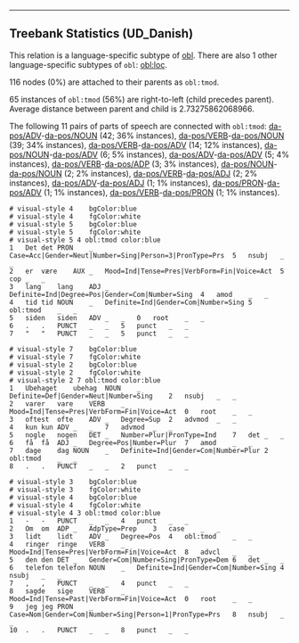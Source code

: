 

--------------------------------------------------------------------------------

## Treebank Statistics (UD_Danish)

This relation is a language-specific subtype of [obl]().
There are also 1 other language-specific subtypes of `obl`: [obl:loc]().

116 nodes (0%) are attached to their parents as `obl:tmod`.

65 instances of `obl:tmod` (56%) are right-to-left (child precedes parent).
Average distance between parent and child is 2.73275862068966.

The following 11 pairs of parts of speech are connected with `obl:tmod`: [da-pos/ADV]()-[da-pos/NOUN]() (42; 36% instances), [da-pos/VERB]()-[da-pos/NOUN]() (39; 34% instances), [da-pos/VERB]()-[da-pos/ADV]() (14; 12% instances), [da-pos/NOUN]()-[da-pos/ADV]() (6; 5% instances), [da-pos/ADV]()-[da-pos/ADV]() (5; 4% instances), [da-pos/VERB]()-[da-pos/ADP]() (3; 3% instances), [da-pos/NOUN]()-[da-pos/NOUN]() (2; 2% instances), [da-pos/VERB]()-[da-pos/ADJ]() (2; 2% instances), [da-pos/ADV]()-[da-pos/ADJ]() (1; 1% instances), [da-pos/PRON]()-[da-pos/ADV]() (1; 1% instances), [da-pos/VERB]()-[da-pos/PRON]() (1; 1% instances).


~~~ conllu
# visual-style 4	bgColor:blue
# visual-style 4	fgColor:white
# visual-style 5	bgColor:blue
# visual-style 5	fgColor:white
# visual-style 5 4 obl:tmod	color:blue
1	Det	det	PRON	_	Case=Acc|Gender=Neut|Number=Sing|Person=3|PronType=Prs	5	nsubj	_	_
2	er	være	AUX	_	Mood=Ind|Tense=Pres|VerbForm=Fin|Voice=Act	5	cop	_	_
3	lang	lang	ADJ	_	Definite=Ind|Degree=Pos|Gender=Com|Number=Sing	4	amod	_	_
4	tid	tid	NOUN	_	Definite=Ind|Gender=Com|Number=Sing	5	obl:tmod	_	_
5	siden	siden	ADV	_	_	0	root	_	_
6	.	.	PUNCT	_	_	5	punct	_	_
7	"	"	PUNCT	_	_	5	punct	_	_

~~~


~~~ conllu
# visual-style 7	bgColor:blue
# visual-style 7	fgColor:white
# visual-style 2	bgColor:blue
# visual-style 2	fgColor:white
# visual-style 2 7 obl:tmod	color:blue
1	Ubehaget	ubehag	NOUN	_	Definite=Def|Gender=Neut|Number=Sing	2	nsubj	_	_
2	varer	vare	VERB	_	Mood=Ind|Tense=Pres|VerbForm=Fin|Voice=Act	0	root	_	_
3	oftest	ofte	ADV	_	Degree=Sup	2	advmod	_	_
4	kun	kun	ADV	_	_	7	advmod	_	_
5	nogle	nogen	DET	_	Number=Plur|PronType=Ind	7	det	_	_
6	få	få	ADJ	_	Degree=Pos|Number=Plur	7	amod	_	_
7	dage	dag	NOUN	_	Definite=Ind|Gender=Com|Number=Plur	2	obl:tmod	_	_
8	.	.	PUNCT	_	_	2	punct	_	_

~~~


~~~ conllu
# visual-style 3	bgColor:blue
# visual-style 3	fgColor:white
# visual-style 4	bgColor:blue
# visual-style 4	fgColor:white
# visual-style 4 3 obl:tmod	color:blue
1	-	-	PUNCT	_	_	4	punct	_	_
2	Om	om	ADP	_	AdpType=Prep	3	case	_	_
3	lidt	lidt	ADV	_	Degree=Pos	4	obl:tmod	_	_
4	ringer	ringe	VERB	_	Mood=Ind|Tense=Pres|VerbForm=Fin|Voice=Act	8	advcl	_	_
5	den	den	DET	_	Gender=Com|Number=Sing|PronType=Dem	6	det	_	_
6	telefon	telefon	NOUN	_	Definite=Ind|Gender=Com|Number=Sing	4	nsubj	_	_
7	,	,	PUNCT	_	_	4	punct	_	_
8	sagde	sige	VERB	_	Mood=Ind|Tense=Past|VerbForm=Fin|Voice=Act	0	root	_	_
9	jeg	jeg	PRON	_	Case=Nom|Gender=Com|Number=Sing|Person=1|PronType=Prs	8	nsubj	_	_
10	.	.	PUNCT	_	_	8	punct	_	_

~~~


